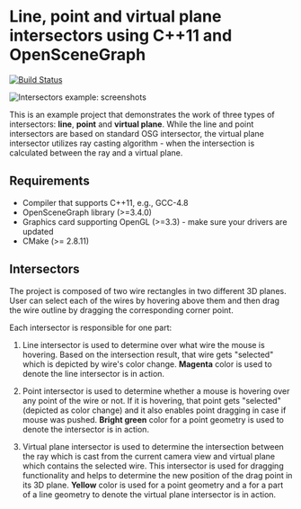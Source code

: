 # Line, point and virtual plane intersectors using C++11 and OpenSceneGraph

[![Build Status](https://travis-ci.org/vicrucann/osg-intersectors-example.svg?branch=master)](https://travis-ci.org/vicrucann/osg-intersectors-example)

![Intersectors example: screenshots](https://github.com/vicrucann/osg-intersectors-example/blob/master/images/intersectors.gif)

This is an example project that demonstrates the work of three types of intersectors: **line**, **point** and **virtual plane**. While the line and point intersectors are based on standard OSG intersector, the virtual plane intersector utilizes ray casting algorithm - when the intersection is calculated between the ray and a virtual plane.

## Requirements

* Compiler that supports C++11, e.g., GCC-4.8
* OpenSceneGraph library (>=3.4.0)
* Graphics card supporting OpenGL (>=3.3) - make sure your drivers are updated
* CMake (>= 2.8.11)

## Intersectors

The project is composed of two wire rectangles in two different 3D planes. User can select each of the wires by hovering above them and then drag the wire outline by dragging the corresponding corner point. 

Each intersector is responsible for one part:

1. Line intersector is used to determine over what wire the mouse is hovering. Based on the intersection result, that wire gets "selected" which is depicted by wire's color change. **Magenta** color is used to denote the line intersector is in action.

2. Point intersector is used to determine whether a mouse is hovering over any point of the wire or not. If it is hovering, that point gets "selected" (depicted as color change) and it also enables point dragging in case if mouse was pushed. **Bright green** color for a point geometry is used to denote the intersector is in action.

3. Virtual plane intersector is used to determine the intersection between the ray which is cast from the current camera view and virtual plane which contains the selected wire. This intersector is used for dragging functionality and helps to determine the new position of the drag point in its 3D plane. **Yellow** color is used for a point geometry and a for a part of a line geometry to denote the virtual plane intersector is in action.
